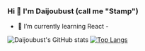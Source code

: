 ### Hi 👋 I'm Daijoubust (call me "Stamp")
- 🌱 I’m currently learning React -



![Daijoubust's GitHub stats](https://github-readme-stats.vercel.app/api?username=Daijoubust&show_icons=true&theme=tokyonight)
[![Top Langs](https://github-readme-stats.vercel.app/api/top-langs/?username=Daijoubust)](https://github.com/anuraghazra/github-readme-stats)

<!--
**Daijoubust/Daijoubust** is a ✨ _special_ ✨ repository because its `README.md` (this file) appears on your GitHub profile.

Here are some ideas to get you started:

- 🔭 I’m currently working on ...
- 🌱 I’m currently learning ...
- 👯 I’m looking to collaborate on ...
- 🤔 I’m looking for help with ...
- 💬 Ask me about ...
- 📫 How to reach me: ...
- 😄 Pronouns: ...
- ⚡ Fun fact: ...
-->
